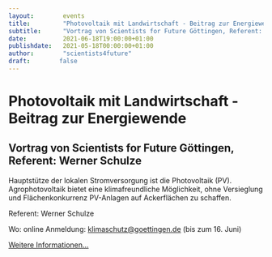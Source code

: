 ```yaml
---
layout:        events
title:         "Photovoltaik mit Landwirtschaft - Beitrag zur Energiewende"
subtitle:      "Vortrag von Scientists for Future Göttingen, Referent: Werner Schulze"
date:          2021-06-18T19:00:00+01:00
publishdate:   2021-05-18T00:00:00+01:00
author:        "scientists4future"
draft:        false
---
```


Photovoltaik mit Landwirtschaft - Beitrag zur Energiewende
===========

Vortrag von Scientists for Future Göttingen, Referent: Werner Schulze
-----------

Hauptstütze der lokalen Stromversorgung ist die Photovoltaik (PV). Agrophotovoltaik bietet eine klimafreundliche Möglichkeit, ohne Versieglung und Flächenkonkurrenz PV-Anlagen auf Ackerflächen zu schaffen.

Referent: Werner Schulze

Wo: online
Anmeldung: klimaschutz@goettingen.de (bis zum 16. Juni)

[Weitere Informationen...](https://goettingen.scientists4future.org/)
